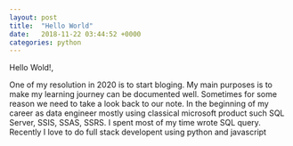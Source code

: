 ```yaml
---
layout: post
title:  "Hello World"
date:   2018-11-22 03:44:52 +0000
categories: python
---
```


Hello Wold!,

One of my resolution in 2020 is to start bloging. My main purposes is to make my learning journey can be documented well. Sometimes for some reason we need to take a look back to our note. In the beginning of my career as data engineer mostly using classical microsoft product such SQL Server, SSIS, SSAS, SSRS. I spent most of my time wrote SQL query. Recently I love to do full stack developent using python and javascript





